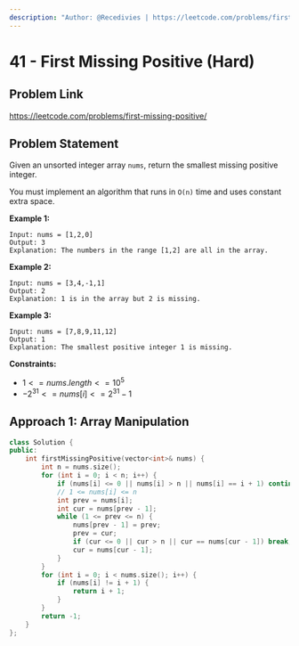```yaml
---
description: "Author: @Recedivies | https://leetcode.com/problems/first-missing-positive/"
---
```


# 41 - First Missing Positive (Hard)

## Problem Link

https://leetcode.com/problems/first-missing-positive/

## Problem Statement

Given an unsorted integer array `nums`, return the smallest missing positive integer.

You must implement an algorithm that runs in `O(n)` time and uses constant extra space.

**Example 1:**

```
Input: nums = [1,2,0]
Output: 3
Explanation: The numbers in the range [1,2] are all in the array.
```

**Example 2:**

```
Input: nums = [3,4,-1,1]
Output: 2
Explanation: 1 is in the array but 2 is missing.
```

**Example 3:**

```
Input: nums = [7,8,9,11,12]
Output: 1
Explanation: The smallest positive integer 1 is missing.
```

**Constraints:**

- $1 <= nums.length <= 10^5$
- $-2^{31} <= nums[i] <= 2^{31} - 1$

## Approach 1: Array Manipulation

<Tabs>
<TabItem value="cpp" label="C++">
<SolutionAuthor name="@Recedivies" link="https://github.com/Recedivies" />

```cpp
class Solution {
public:
    int firstMissingPositive(vector<int>& nums) {
        int n = nums.size();
        for (int i = 0; i < n; i++) {
            if (nums[i] <= 0 || nums[i] > n || nums[i] == i + 1) continue;
            // 1 <= nums[i] <= n
            int prev = nums[i];
            int cur = nums[prev - 1];
            while (1 <= prev <= n) {
                nums[prev - 1] = prev;
                prev = cur;
                if (cur <= 0 || cur > n || cur == nums[cur - 1]) break;
                cur = nums[cur - 1];
            }
        }
        for (int i = 0; i < nums.size(); i++) {
            if (nums[i] != i + 1) {
                return i + 1;
            }
        }
        return -1;
    }
};
```

</TabItem>
</Tabs>
